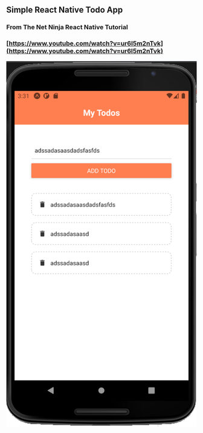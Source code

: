 ## Simple React Native Todo App

### From The Net Ninja React Native Tutorial

### [https://www.youtube.com/watch?v=ur6I5m2nTvk](https://www.youtube.com/watch?v=ur6I5m2nTvk)

![Screenshot](assets/screenshot.png "Screenshot")
